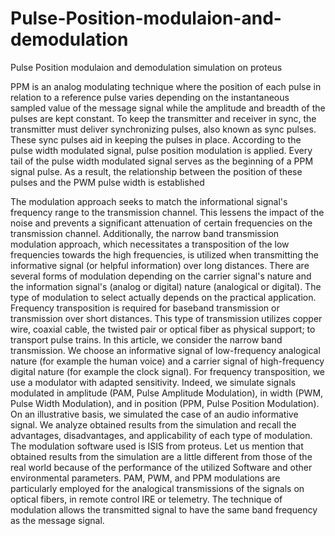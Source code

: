 # Pulse-Position-modulaion-and-demodulation
Pulse Position modulaion and demodulation simulation on proteus

PPM is an analog modulating technique where the position of each pulse in relation to a reference pulse varies depending on the instantaneous sampled value of the message signal while the amplitude and breadth of the pulses are kept constant.
To keep the transmitter and receiver in sync, the transmitter must deliver synchronizing pulses, also known as sync pulses. These sync pulses aid in keeping the pulses in place. 
According to the pulse width modulated signal, pulse position modulation is applied. Every tail of the pulse width modulated signal serves as the beginning of a PPM signal pulse. As a result, the relationship between the position of these pulses and the PWM pulse width is established

The modulation approach seeks to match the informational signal's frequency range to the transmission channel. This lessens the impact of the noise and prevents a significant attenuation of certain frequencies on the transmission channel. Additionally, the narrow band transmission modulation approach, which necessitates a transposition of the low frequencies towards the high frequencies, is utilized when transmitting the informative signal (or helpful information) over long distances. There are several forms of modulation depending on the carrier signal's nature and the information signal's (analog or digital) nature (analogical or digital). The type of modulation to select actually depends on the practical application. Frequency transposition is required for baseband transmission or transmission over short distances. This type of transmission utilizes copper wire, coaxial cable, the twisted pair or optical fiber as physical support; to transport pulse trains. In this article, we consider the narrow band transmission. We choose an informative signal of low-frequency analogical nature (for example the human voice) and a carrier signal of high-frequency digital nature (for example the clock signal). For frequency transposition, we use a modulator with adapted sensitivity. Indeed, we simulate signals modulated in amplitude (PAM, Pulse Amplitude Modulation), in width (PWM, Pulse Width Modulation), and in position (PPM, Pulse Position Modulation). On an illustrative basis, we simulated the case of an audio informative signal. We analyze obtained results from the simulation and recall the advantages, disadvantages, and applicability of each type of modulation. The modulation software used is ISIS from proteus. Let us mention that obtained results from the simulation are a little different from those of the real world because of the performance of the utilized
Software and other environmental parameters. PAM, PWM, and PPM modulations are particularly employed for the analogical transmissions of the signals on optical fibers, in remote control IRE or telemetry.
The technique of modulation allows the transmitted signal to have the same band frequency as the message signal. 
